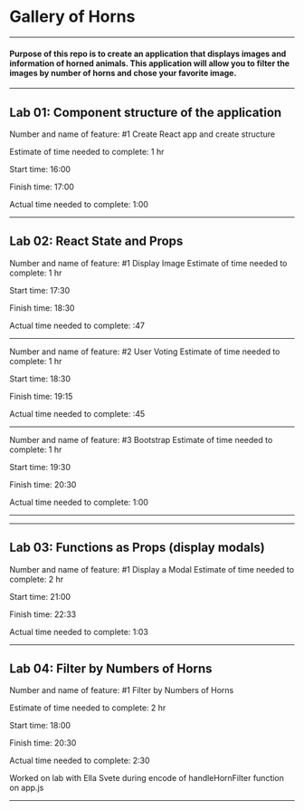 # Gallery of Horns

---

#### Purpose of this repo is to create an application that displays images and information of horned animals. This application will allow you to filter the images by number of horns and chose your favorite image.

---

## Lab 01: Component structure of the application

Number and name of feature: #1 Create React app and create structure

Estimate of time needed to complete: 1 hr

Start time: 16:00

Finish time: 17:00

Actual time needed to complete: 1:00

---

## Lab 02: React State and Props

Number and name of feature: #1 Display Image
Estimate of time needed to complete: 1 hr

Start time: 17:30

Finish time: 18:30

Actual time needed to complete: :47

---

Number and name of feature: #2 User Voting
Estimate of time needed to complete: 1 hr

Start time: 18:30

Finish time: 19:15

Actual time needed to complete: :45

---

Number and name of feature: #3 Bootstrap
Estimate of time needed to complete: 1 hr

Start time: 19:30

Finish time: 20:30

Actual time needed to complete: 1:00

---
---

## Lab 03: Functions as Props (display modals)

Number and name of feature: #1 Display a Modal
Estimate of time needed to complete: 2 hr

Start time: 21:00

Finish time: 22:33

Actual time needed to complete: 1:03

---

## Lab 04: Filter by Numbers of Horns

Number and name of feature: #1  Filter by Numbers of Horns

Estimate of time needed to complete: 2 hr

Start time: 18:00

Finish time: 20:30

Actual time needed to complete: 2:30

Worked on lab with Ella Svete during encode of handleHornFilter function on app.js

---
